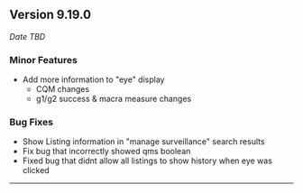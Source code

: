 
## Version 9.19.0
_Date TBD_

### Minor Features
* Add more information to "eye" display
  * CQM changes
  * g1/g2 success & macra measure changes

### Bug Fixes
* Show Listing information in "manage surveillance" search results
* Fix bug that incorrectly showed qms boolean
* Fixed bug that didnt allow all listings to show history when eye was clicked

---


